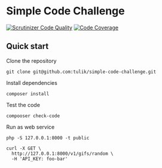 # Simple Code Challenge

[![Scrutinizer Code Quality](https://scrutinizer-ci.com/g/tulik/simple-code-challenge/badges/quality-score.png?b=master)](https://scrutinizer-ci.com/g/tulik/simple-code-challenge/?branch=master)
[![Code Coverage](https://scrutinizer-ci.com/g/tulik/simple-code-challenge/badges/coverage.png?b=master)](https://scrutinizer-ci.com/g/tulik/simple-code-challenge/?branch=master)

## Quick start

Clone the repository
```
git clone git@github.com:tulik/simple-code-challenge.git
```

Install dependencies

```
composer install
```

Test the code

```
compooser check-code
```

Run as web service

```
php -S 127.0.0.1:8000 -t public
```

```
curl -X GET \
  http://127.0.0.1:8000/v1/gifs/random \
  -H 'API_KEY: foo-bar'
```